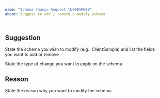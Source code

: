 ```yaml
---
name: "Schema Change Request \U0001F680"
about: Suggest to add / remove / modify schema

---
```


## Suggestion

State the schema you wish to modify (e.g.: ClientSample) and list the fields you want to add or remove

State the type of change you want to apply on the schema

## Reason

State the reason why you want to modify the schema